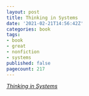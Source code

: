 ```yaml
---
layout: post
title: Thinking in Systems
date: '2021-02-21T14:56:42Z'
categories: book
tags:
- book
- great
- nonfiction
- systems
published: false
pagecount: 217
---
```


[*Thinking in Systems*][book-amaz]

[book-amaz]:      https://www.amazon.com/Thinking-Systems-Donella-H-Meadows-ebook/dp/B005VSRFEA

